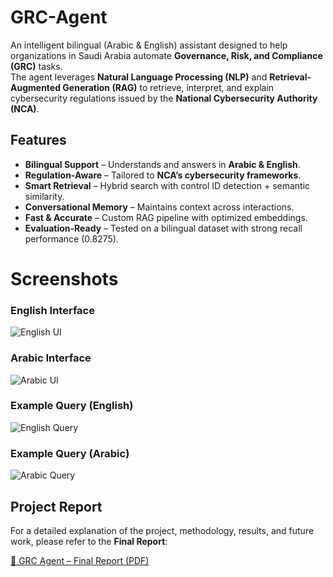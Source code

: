 #  GRC-Agent  

An intelligent bilingual (Arabic & English) assistant designed to help organizations in Saudi Arabia automate **Governance, Risk, and Compliance (GRC)** tasks.  
The agent leverages **Natural Language Processing (NLP)** and **Retrieval-Augmented Generation (RAG)** to retrieve, interpret, and explain cybersecurity regulations issued by the **National Cybersecurity Authority (NCA)**.  

##  Features  

-  **Bilingual Support** – Understands and answers in **Arabic & English**.  
- **Regulation-Aware** – Tailored to **NCA’s cybersecurity frameworks**.  
-  **Smart Retrieval** – Hybrid search with control ID detection + semantic similarity.  
-  **Conversational Memory** – Maintains context across interactions.  
-  **Fast & Accurate** – Custom RAG pipeline with optimized embeddings.  
-  **Evaluation-Ready** – Tested on a bilingual dataset with strong recall performance (0.8275).

 #  Screenshots  

### English Interface  
![English UI](screenshots/ui_english.png)  

### Arabic Interface  
![Arabic UI](screenshots/ui_arabic.png)  

### Example Query (English)  
![English Query](screenshots/example_english.png)  

### Example Query (Arabic)  
![Arabic Query](screenshots/example_arabic.png)  

## Project Report  

For a detailed explanation of the project, methodology, results, and future work, please refer to the **Final Report**:  

[📄 GRC Agent – Final Report (PDF)](GRC%20Agent%20–%20Final%20Report.pdf)  

 

